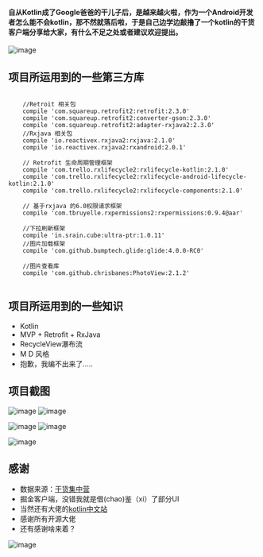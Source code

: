 
#### 自从Kotlin成了Google爸爸的干儿子后，是越来越火啦，作为一个Android开发者怎么能不会kotlin，那不然就落后啦，于是自己边学边敲撸了一个kotlin的干货客户端分享给大家，有什么不足之处或者建议欢迎提出。

![image](http://osxn71dzu.bkt.clouddn.com/kotlin_blog_img.jpg)

## 项目所运用到的一些第三方库


```
  
    //Retroit 相关包
    compile 'com.squareup.retrofit2:retrofit:2.3.0'
    compile 'com.squareup.retrofit2:converter-gson:2.3.0'
    compile 'com.squareup.retrofit2:adapter-rxjava2:2.3.0'
    //Rxjava 相关包
    compile 'io.reactivex.rxjava2:rxjava:2.1.0'
    compile 'io.reactivex.rxjava2:rxandroid:2.0.1'
    
    // Retrofit 生命周期管理框架
    compile 'com.trello.rxlifecycle2:rxlifecycle-kotlin:2.1.0'
    compile 'com.trello.rxlifecycle2:rxlifecycle-android-lifecycle-kotlin:2.1.0'
    compile 'com.trello.rxlifecycle2:rxlifecycle-components:2.1.0'
    
    // 基于rxjava 的6.0权限请求框架
    compile 'com.tbruyelle.rxpermissions2:rxpermissions:0.9.4@aar'
    
    //下拉刷新框架
    compile 'in.srain.cube:ultra-ptr:1.0.11'
    //图片加载框架
    compile 'com.github.bumptech.glide:glide:4.0.0-RC0'
    
    //图片查看库
    compile 'com.github.chrisbanes:PhotoView:2.1.2'
    
```

## 项目所运用到的一些知识

- Kotlin
- MVP + Retrofit + RxJava
- RecycleView瀑布流
- M D 风格
- 抱歉，我编不出来了.....


## 项目截图

![image](http://osxn71dzu.bkt.clouddn.com/gk1.png)       ![image](http://osxn71dzu.bkt.clouddn.com/gk2.png)

![image](http://osxn71dzu.bkt.clouddn.com/gk3.png)       ![image](http://osxn71dzu.bkt.clouddn.com/gk4.png)

![image](http://osxn71dzu.bkt.clouddn.com/gk5.png)

## 感谢

- 数据来源：[干货集中营](http://gank.io/)
- 掘金客户端，没错我就是借(chao)鉴（xi）了部分UI
- 当然还有大佬的[kotlin中文站](https://www.kotlincn.net/)
- 感谢所有开源大佬
- 还有感谢啥来着？



![image](http://osxn71dzu.bkt.clouddn.com/blog_img2.gif)


